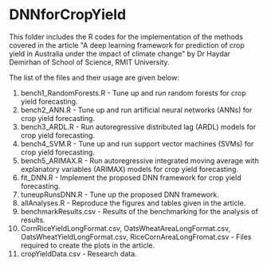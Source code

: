 # DNNforCropYield

This folder includes the R codes for the implementation of the methods covered in the article "A deep learning framework for prediction of crop yield in Australia under the impact of climate change" by Dr Haydar Demirhan of School of Science, RMIT University.

The list of the files and their usage are given below:

1. bench1_RandomForests.R - Tune up and run random forests for crop yield forecasting.
2. bench2_ANN.R - Tune up and run artificial neural networks (ANNs) for crop yield forecasting.
3. bench3_ARDL.R - Run autoregressive distributed lag (ARDL) models for crop yield forecasting.
4. bench4_SVM.R - Tune up and run support vector machines (SVMs) for crop yield forecasting.
5. bench5_ARIMAX.R - Run autoregressive integrated moving average with explanatory variables (ARIMAX) models for crop yield forecasting.
6. fit_DNN.R - Implement the proposed DNN framework for crop yield forecasting.
7. tuneupRunsDNN.R - Tune up  the proposed DNN framework.
8. allAnalyses.R - Reproduce the figures and tables given in the article.
9. benchmarkResults.csv - Results of the benchmarking for the analysis of results.
10. CornRiceYieldLongFormat.csv, OatsWheatAreaLongFormat.csv, OatsWheatYieldLongFormat.csv, RiceCornAreaLongFromat.csv - Files required to create the plots in the article. 
11. cropYieldData.csv - Research data.

